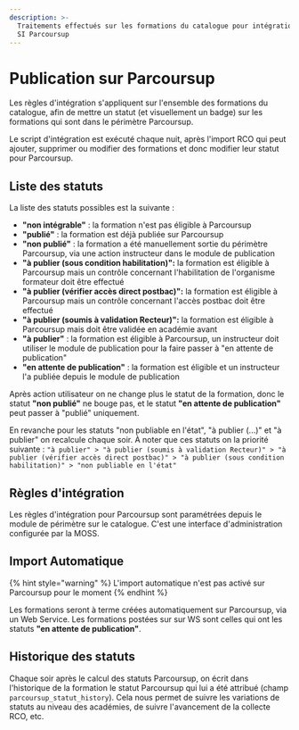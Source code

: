 ```yaml
---
description: >-
  Traitements effectués sur les formations du catalogue pour intégration dans le
  SI Parcoursup
---
```


# Publication sur Parcoursup

Les règles d'intégration s'appliquent sur l'ensemble des formations du catalogue, afin de mettre un statut (et visuellement un badge) sur les formations qui sont dans le périmètre Parcoursup.

Le script d'intégration est exécuté chaque nuit, après l'import RCO qui peut ajouter, supprimer ou modifier des formations et donc modifier leur statut pour Parcoursup.

## Liste des statuts

La liste des statuts possibles est la suivante :

- **"non intégrable"** : la formation n'est pas éligible à Parcoursup
- **"publié"** : la formation est déjà publiée sur Parcoursup
- **"non publié"** : la formation a été manuellement sortie du périmètre Parcoursup, via une action instructeur dans le module de publication
- **"à publier (sous condition habilitation)":** la formation est éligible à Parcoursup mais un contrôle concernant l'habilitation de l'organisme formateur doit être effectué
- **"à publier (vérifier accès direct postbac)":** la formation est éligible à Parcoursup mais un contrôle concernant l'accès postbac doit être effectué
- **"à publier (soumis à validation Recteur)":** la formation est éligible à Parcoursup mais doit être validée en académie avant
- **"à publier"** : la formation est éligible à Parcoursup, un instructeur doit utiliser le module de publication pour la faire passer à "en attente de publication"
- **"en attente de publication"** : la formation est éligible et un instructeur l'a publiée depuis le module de publication

Après action utilisateur on ne change plus le statut de la formation, donc le statut **"non publié"** ne bouge pas, et le statut **"en attente de publication"** peut passer à "publié" uniquement.

En revanche pour les statuts "non publiable en l'état", "à publier (...)" et "à publier" on recalcule chaque soir. À noter que ces statuts on la priorité suivante : `"à publier" > "à publier (soumis à validation Recteur)" > "à publier (vérifier accès direct postbac)" > "à publier (sous condition habilitation)" > "non publiable en l'état"`

## Règles d'intégration

Les règles d'intégration pour Parcoursup sont paramétrées depuis le module de périmètre sur le catalogue. C'est une interface d'administration configurée par la MOSS.

## Import Automatique

{% hint style="warning" %}
L'import automatique n'est pas activé sur Parcoursup pour le moment
{% endhint %}

Les formations seront à terme créées automatiquement sur Parcoursup, via un Web Service. Les formations postées sur sur WS sont celles qui ont les statuts **"en attente de publication"**.

## Historique des statuts

Chaque soir après le calcul des statuts Parcoursup, on écrit dans l'historique de la formation le statut Parcoursup qui lui a été attribué (champ `parcoursup_statut_history`). Cela nous permet de suivre les variations de statuts au niveau des académies, de suivre l'avancement de la collecte RCO, etc.
